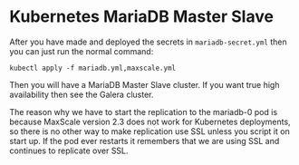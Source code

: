 # Kubernetes MariaDB Master Slave

After you have made and deployed the secrets in `mariadb-secret.yml` then you can just run the normal command:

```
kubectl apply -f mariadb.yml,maxscale.yml
```

Then you will have a MariaDB Master Slave cluster. If you want true high availability then see the Galera cluster. 

The reason why we have to start the replication to the mariadb-0 pod is because MaxScale version 2.3 does not work for Kubernetes deployments, so there is no other way to make replication use SSL unless you script it on start up. If the pod ever restarts it remembers that we are using SSL and continues to replicate over SSL. 